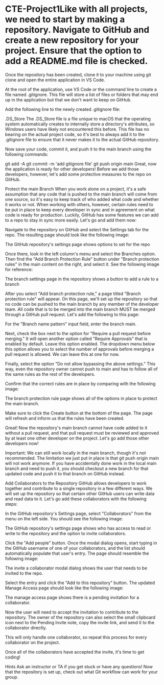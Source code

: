 # CTE-Project1Like with all projects, we need to start by making a repository. Navigate to GitHub and create a new repository for your project. Ensure that the option to add a README.md file is checked.

Once the repository has been created, clone it to your machine using git clone <repository-name> and open the entire application in VS Code.

At the root of the application, use VS Code or the command line to create a file named .gitignore. This file will store a list of files or folders that may end up in the application but that we don't want to keep on GitHub.

Add the following line to the newly created .gitignore file:

.DS_Store
The .DS_Store file is a file unique to macOS that the operating system automatically creates to internally store a directory's attributes, so Windows users have likely not encountered this before. This file has no bearing on the actual project code, so it's best to always add it to the .gitignore file to ensure that it never makes it to the actual GitHub repository.

Now save your code, commit it, and push it to the main branch using the following commands:

git add -A
git commit -m 'add gitignore file'
git push origin main
Great, now the application is ready for other developers! Before we add those developers, however, let's add some protective measures to the repo on GitHub.

Protect the main Branch
When you work alone on a project, it's a safe assumption that any code that is pushed to the main branch will come from one source, so it's easy to keep track of who added what code and whether it works or not. When working with others, however, certain rules need to be put in place to keep every developer in sync and in agreement on what code is ready for production. Luckily, GitHub has some features we can add to a repo to stay in sync more easily. Let's go and add them now:

Navigate to the repository on GitHub and select the Settings tab for the repo. The resulting page should look like the following image:

The GitHub repository's settings page shows options to set for the repo

Once there, look in the left column's menu and select the Branches option. Then find the "Add Branch Protection Rule" button under "Branch protection rules" in the main content on the right, and select it. See the following image for reference:

The branch settings page in the repository shows a button to add a rule to a branch

After you select "Add branch protection rule," a page titled "Branch protection rule" will appear. On this page, we'll set up the repository so that no code can be pushed to the main branch by any member of the developer team. All code that is to be merged into the main branch MUST be merged through a GitHub pull request. Let's add the following to this page:

For the "Branch name pattern" input field, enter the branch main.

Next, check the box next to the option for "Require a pull request before merging." It will open another option called "Require Approvals" that is enabled by default. Leave this option enabled. The dropdown menu below this option allows you to select the number of approvals before merging a pull request is allowed. We can leave this at one for now.

Finally, select the option "Do not allow bypassing the above settings." This way, even the repository owner cannot push to main and has to follow all of the same rules as the rest of the developers.

Confirm that the correct rules are in place by comparing with the following image:

The branch protection rule page shows all of the options in place to protect the main branch.

Make sure to click the Create button at the bottom of the page. The page will refresh and inform us that the rules have been created.

Great! Now the repository's main branch cannot have code added to it without a pull request, and that pull request must be reviewed and approved by at least one other developer on the project. Let's go add those other developers now!

Important: We can still work locally in the main branch, though it's not recommended. The limitation we just put in place is that git push origin main will not work anymore. If you have accidentally done work in the local main branch and need to push it, you should checkout a new branch for that updated code and push it to that branch on GitHub instead.

Add Collaborators to the Repository
GitHub allows developers to work together and contribute to a single repository in a few different ways. We will set up the repository so that certain other GitHub users can write data and read data to it. Let's go add these collaborators with the following steps:

In the GitHub repository's Settings page, select "Collaborators" from the menu on the left side. You should see the following image:

The GitHub repository's settings page shows who has access to read or write to the repository and the option to invite collaborators.

Click the "Add people" button. Once the modal dialog opens, start typing in the GitHub username of one of your collaborators, and the list should automatically populate that user's entry. The page should resemble the following image:

The invite a collaborator modal dialog shows the user that needs to be invited to the repo.

Select the entry and click the "Add <github-username> to this repository" button. The updated Manage Access page should look like the following image:

The manage access page shows there is a pending invitation for a collaborator.

Now the user will need to accept the invitation to contribute to the repository. The owner of the repository can also select the small clipboard icon next to the Pending Invite note, copy the invite link, and send it to the collaborator directly.

This will only handle one collaborator, so repeat this process for every collaborator on the project.

Once all of the collaborators have accepted the invite, it's time to get coding!

Hints
Ask an instructor or TA if you get stuck or have any questions! Now that the repository is set up, check out what Git workflow can work for your group.